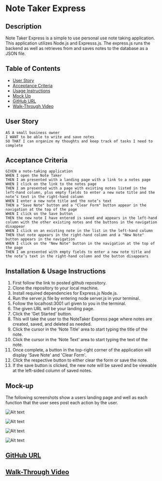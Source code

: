 # Note Taker Express

## Description

Note Taker Express is a simple to use personal use note taking application. This application utilizes Node.js and Expresss.js. The express.js runs the backend as well as retrieves from and saves notes to the database as a JSON file.

## Table of Contents
- [User Story](#user_story)
- [Acceptance Criteria](#acceptance_criteria)
- [Usage Instructions](#usage_Instructions)
- [Mock Up](#mock_up)
- [GitHub URL](#gitHub_url)
- [Walk-Through Video](#walk_through_video)


## User Story

```
AS A small business owner
I WANT to be able to write and save notes
SO THAT I can organize my thoughts and keep track of tasks I need to complete
```

## Acceptance Criteria

```
GIVEN a note-taking application
WHEN I open the Note Taker
THEN I am presented with a landing page with a link to a notes page
WHEN I click on the link to the notes page
THEN I am presented with a page with existing notes listed in the left-hand column, plus empty fields to enter a new note title and the note’s text in the right-hand column
WHEN I enter a new note title and the note’s text
THEN a "Save Note" button and a "Clear Form" button appear in the navigation at the top of the page
WHEN I click on the Save button
THEN the new note I have entered is saved and appears in the left-hand column with the other existing notes and the buttons in the navigation disappear
WHEN I click on an existing note in the list in the left-hand column
THEN that note appears in the right-hand column and a "New Note" button appears in the navigation
WHEN I click on the "New Note" button in the navigation at the top of the page
THEN I am presented with empty fields to enter a new note title and the note’s text in the right-hand column and the button disappears
```
## Installation & Usage Instructions
1. First follow the link to posted github repository.
2. Clone the repository to your local machine.
3. Install required dependencies for Express.js Node.js.
4. Run the server.js file by entering node server.js in your terminal.
5. Follow the localhost:3001 url given to you in the terminal.
6. The given URL will be your landing page.
7. Click the 'Get Started' button. 
8. This will take the user to the NoteTaker Express page where notes are created, saved, and deleted as needed.
9. Click the cursor in the 'Note Title' area to start typing the title of the note.
10. Click the cursor in the 'Note Text' area to start typing the text of the note.
11. Once complete, a button in the top-right corner of the application will display 'Save Note' and 'Clear Form'.
12. Click the respective button to either clear the form or save the note.
13. If the save button is clicked, the new note will be saved and be viewable at the left-sided column of saved notes.


## Mock-up

The following screenshots show a users landing page and well as each function that the user sees post each action by the user.

![Alt text](<Images/Screenshot 2023-11-10 at 8.58.27 AM.png>)

![Alt text](<Images/Screenshot 2023-11-10 at 9.01.01 AM.png>)

![Alt text](<Images/Screenshot 2023-11-10 at 9.08.35 AM.png>)

![Alt text](<Images/Screenshot 2023-11-10 at 9.09.08 AM.png>)

## [GitHub URL](https://github.com/GrassHopper12345/NoteTaker)

## [Walk-Through Video](https://drive.google.com/file/d/1X0J64RZrapepatVPXxGJDenyMDqh3d6-/view)